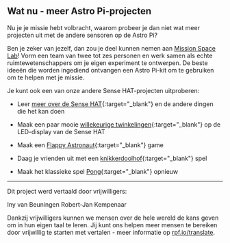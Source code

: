 ## Wat nu - meer Astro Pi-projecten

Nu je je missie hebt volbracht, waarom probeer je dan niet wat meer projecten uit met de andere sensoren op de Astro Pi?

Ben je zeker van jezelf, dan zou je deel kunnen nemen aan [Mission Space Lab](https://astro-pi.org/missions/space-lab/)! Vorm een ​​team van twee tot zes personen en werk samen als echte ruimtewetenschappers om je eigen experiment te ontwerpen. De beste ideeën die worden ingediend ontvangen een Astro Pi-kit om te gebruiken om te helpen met je missie.

Je kunt ook een van onze andere Sense HAT-projecten uitproberen:

+ Leer [meer over de Sense HAT](https://projects.raspberrypi.org/nl-NL/projects/getting-started-with-the-sense-hat){:target="_blank"} en de andere dingen die het kan doen

+ Maak een paar mooie [willekeurige twinkelingen](https://projects.raspberrypi.org/nl-NL/projects/sense-hat-random-sparkles){:target="_blank"} op de LED-display van de Sense HAT

+ Maak een [Flappy Astronaut](https://projects.raspberrypi.org/nl-NL/projects/flappy-astronaut){:target="_blank"} game

+ Daag je vrienden uit met een [knikkerdoolhof](https://projects.raspberrypi.org/nl-NL/projects/sense-hat-marble-maze){:target="_blank"} spel

+ Maak het klassieke spel [Pong](https://projects.raspberrypi.org/nl-NL/projects/sense-hat-pong){:target="_blank"} opnieuw


***
Dit project werd vertaald door vrijwilligers:

Iny van Beuningen
Robert-Jan Kempenaar

Dankzij vrijwilligers kunnen we mensen over de hele wereld de kans geven om in hun eigen taal te leren. Jij kunt ons helpen meer mensen te bereiken door vrijwillig te starten met vertalen - meer informatie op [rpf.io/translate](https://rpf.io/translate).